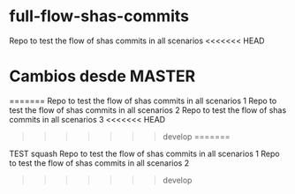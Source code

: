 # full-flow-shas-commits
Repo to test the flow of shas commits in all scenarios
<<<<<<< HEAD

# Cambios desde MASTER

=======
Repo to test the flow of shas commits in all scenarios 1
Repo to test the flow of shas commits in all scenarios 2
Repo to test the flow of shas commits in all scenarios 3
<<<<<<< HEAD
>>>>>>> develop
=======

TEST squash
Repo to test the flow of shas commits in all scenarios 1
Repo to test the flow of shas commits in all scenarios 2
>>>>>>> develop
